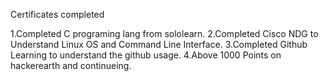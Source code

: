 Certificates completed

1.Completed C programing lang from sololearn.
2.Completed Cisco NDG to Understand Linux OS and Command Line Interface.
3.Completed Github Learning to understand the github usage.
4.Above 1000 Points on hackerearth and continueing.
